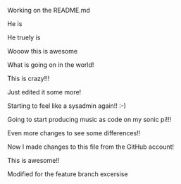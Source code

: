 Working on the README.md

He is

He truely is

Wooow this is awesome


What is going on in the world!



This is crazy!!!



Just edited it some more!

Starting to feel like a sysadmin again!! :-)





Going to start producing music as code on my sonic pi!!!


Even more changes to see some differences!!



Now I made changes to this file from the GitHub account!

This is awesome!!


Modified for the feature branch excersise
